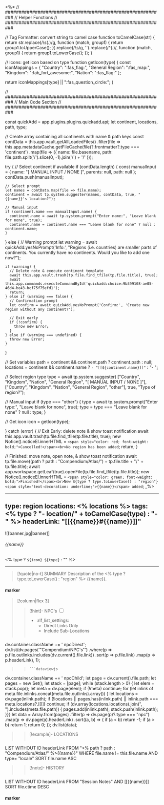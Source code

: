 <%*
// ###########################################################
//                        Helper Functions
// ###########################################################

// Tag Formatter: convert string to camel case
function toCamelCase(str) {
  return str.replace(/\s(.)/g, function (match, group1) {
    return group1.toUpperCase();
  }).replace(/\s/g, '').replace(/^(.)/, function (match, group1) {
    return group1.toLowerCase();
  });
}

// Icons: get icon based on type
function getIcon(type) {
  const iconMappings = {
    "Country": ":fas_flag:",
    "General Region": ":fas_map:",
    "Kingdom": ":fab_fort_awesome:",
    "Nation": ":fas_flag:"
  };

  return iconMappings[type] || ":fas_question_circle:";
}

// ###########################################################
//                        Main Code Section
// ###########################################################

const quickAdd = app.plugins.plugins.quickadd.api;
let continent, locations, path, type;

// Create array containing all continents with name & path keys
const contData = this.app.vault.getAllLoadedFiles()
  .filter(file => this.app.metadataCache.getFileCache(file)?.frontmatter?.type === 'continent')
  .map(file => ({
    name: file.basename,
    path: file.path.split('/').slice(0, -1).join('/') + '/'
  }));

try {
  // Select continent if available
  if (contData.length) {
    const manualInput = {
      name: "[ MANUAL INPUT / NONE ]",
      parents: null,
      path: null
    };
    contData.push(manualInput);

    // Select prompt
    let names = contData.map(file => file.name);
    continent = await tp.system.suggester(names, contData, true, "{{name}}'s location?");

    // Manual input
    if (continent.name === manualInput.name) {
      continent.name = await tp.system.prompt("Enter name:", "Leave blank for none", true);
      continent.name = continent.name === "Leave blank for none" ? null : continent.name;
    }
  } else {
    // Warning prompt
    let warning = await quickAdd.yesNoPrompt('Info:', "Regions (i.e. countries) are smaller parts of continents. You currently have no continents. Would you like to add one now?");

    if (warning) {
      // Delete note & execute continent template
      await this.app.vault.trash(tp.file.find_tfile(tp.file.title), true);
      await this.app.commands.executeCommandById('quickadd:choice:9b399108-ae05-46d4-be43-bcf75f75efd1');
      return;
    } else if (warning === false) {
      // Confirmation prompt
      let confirm = await quickAdd.yesNoPrompt('Confirm:', 'Create new region without any continent?');

      // Exit early
      if (!confirm) {
        throw new Error;
      }
    } else if (warning === undefined) {
      throw new Error;
    }
  }

  // Set variables
  path = continent && continent.path ? continent.path : null;
  locations = continent && continent.name ? `- "[[${continent.name}]]"` : "- ";

  // Select region type
  type = await tp.system.suggester(
    ["Country", "Kingdom", "Nation", "General Region", "[ MANUAL INPUT / NONE ]"],
    ["Country", "Kingdom", "Nation", "General Region", "other"], true, "Type of region?");

  // Manual input
  if (type === "other") {
    type = await tp.system.prompt("Enter type:", "Leave blank for none", true);
    type = type === "Leave blank for none" ? null : type;
  }

  // Get icon
  icon = getIcon(type);

} catch (error) {
  // Exit Early: delete note & show toast notification
  await this.app.vault.trash(tp.file.find_tfile(tp.file.title), true);
  new Notice().noticeEl.innerHTML = `<span style="color: red; font-weight: bold;">Cancelled!</span><br>No region has been added`;
  return;
}

// Finished: move note, open note, & show toast notification
await tp.file.move((path ? path : "Compendium/Atlas/") + tp.file.title + "/" + tp.file.title);
await app.workspace.getLeaf(true).openFile(tp.file.find_tfile(tp.file.title));
new Notice().noticeEl.innerHTML = `<span style="color: green; font-weight: bold;">Finished!</span><br>New ${type ? type.toLowerCase() : "region"} <span style="text-decoration: underline;">{{name}}</span> added`;
_%>

---
type: region
locations:
<% locations %>
tags:
<% type ? "- location/" + toCamelCase(type) : "- " %>
headerLink: "[[{{name}}#{{name}}]]"
---

![[banner.jpg|banner]]
###### {{name}}
<span class="sub2"><% type ? `${icon} ${type}` : "" %></span>
___

> [!quote|no-t] SUMMARY
>Description of the <% type ? type.toLowerCase() : "region" %> {{name}}.

#### marker
> [!column|flex 3]
> > [!hint]-  NPC's
> > <input type="checkbox" id="npc"/><ul class="sortMenu"><li class="sortIcon">:rif_list_settings:<ul class="dropdown npcedit"><li><label for="npc" class="directLabel active">Direct Links Only</label></li><li><label for="npc" class="childLabel">Include Sub-Locations</label></li></ul></li></ul>
> >```dataviewjs
dv.container.className += ' npcDirect';
dv.list(dv.pages('"Compendium/NPC\'s"')
 .where(p => p.file.outlinks.includes(dv.current().file.link))
.sort(p => p.file.link)
.map(p => p.headerLink), 1);
>>```
>>```dataviewjs
dv.container.className += ' npcChild';
let page = dv.current().file.path;
let pages = new Set();
let stack = [page];
while (stack.length > 0) {
let elem = stack.pop();
let meta = dv.page(elem);
if (!meta) continue;
for (let inlink of meta.file.inlinks.concat(meta.file.outlinks).array()) {
let locations = dv.page(inlink.path);
if (!locations || pages.has(inlink.path) || inlink.path === meta.locations?.[0]) continue;
 if (dv.array(locations.locations).join(", ").includes(meta.file.path)) {
 pages.add(inlink.path);
 stack.push(inlink.path);
}}}
let data = Array.from(pages)
.filter(p => dv.page(p)?.type === "npc")
.map(p => dv.page(p).headerLink)
.sort((a, b) => {
if (a < b) return -1;
if (a > b) return 1;
return 0;
});
dv.list(data);
> 
>> [!example]- LOCATIONS
>>```dataview
LIST WITHOUT ID headerLink
FROM "<% path ? path : "Compendium/Atlas/" %>{{name}}"
WHERE file.name != this.file.name AND type= "locale"
SORT file.name ASC
>
>> [!note]- HISTORY
>>```dataview
LIST WITHOUT ID headerLink
FROM "Session Notes" AND [[{{name}}]]
SORT file.ctime DESC
#### marker